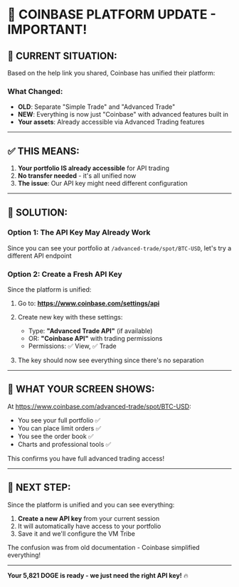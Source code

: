 # 🔄 COINBASE PLATFORM UPDATE - IMPORTANT!

## 📍 CURRENT SITUATION:

Based on the help link you shared, Coinbase has unified their platform:

### What Changed:
- **OLD**: Separate "Simple Trade" and "Advanced Trade"
- **NEW**: Everything is now just "Coinbase" with advanced features built in
- **Your assets**: Already accessible via Advanced Trading features

---

## ✅ THIS MEANS:

1. **Your portfolio IS already accessible** for API trading
2. **No transfer needed** - it's all unified now
3. **The issue**: Our API key might need different configuration

---

## 🔧 SOLUTION:

### Option 1: The API Key May Already Work
Since you can see your portfolio at `/advanced-trade/spot/BTC-USD`, let's try a different API endpoint

### Option 2: Create a Fresh API Key
Since the platform is unified:

1. Go to: **https://www.coinbase.com/settings/api**
2. Create new key with these settings:
   - Type: **"Advanced Trade API"** (if available)
   - OR: **"Coinbase API"** with trading permissions
   - Permissions: ✅ View, ✅ Trade

3. The key should now see everything since there's no separation

---

## 🎯 WHAT YOUR SCREEN SHOWS:

At https://www.coinbase.com/advanced-trade/spot/BTC-USD:

- You see your full portfolio ✅
- You can place limit orders ✅
- You see the order book ✅
- Charts and professional tools ✅

This confirms you have full advanced trading access!

---

## 🚀 NEXT STEP:

Since the platform is unified and you can see everything:

1. **Create a new API key** from your current session
2. It will automatically have access to your portfolio
3. Save it and we'll configure the VM Tribe

The confusion was from old documentation - Coinbase simplified everything!

---

**Your 5,821 DOGE is ready - we just need the right API key!** 🔥